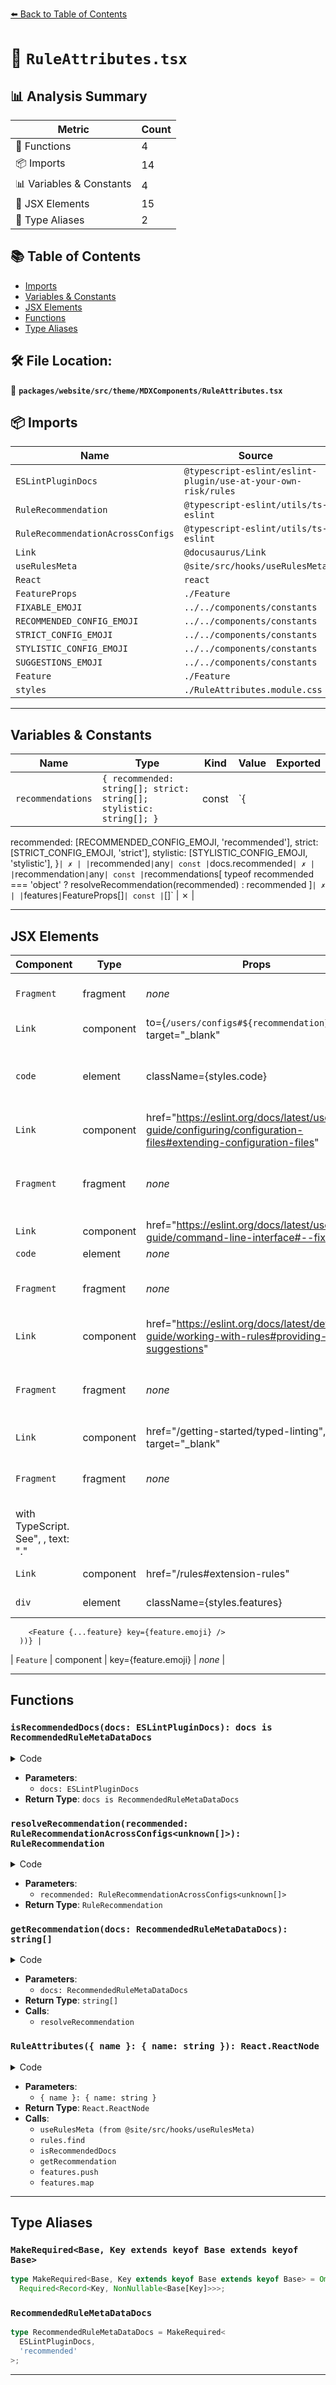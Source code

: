 [⬅️ Back to Table of Contents](../../../../../index.md)

# 📄 `RuleAttributes.tsx`

## 📊 Analysis Summary

| Metric | Count |
|--------|-------|
| 🔧 Functions | 4 |
| 📦 Imports | 14 |
| 📊 Variables & Constants | 4 |
| 💠 JSX Elements | 15 |
| 📑 Type Aliases | 2 |

## 📚 Table of Contents

- [Imports](#imports)
- [Variables & Constants](#variables-constants)
- [JSX Elements](#jsx-elements)
- [Functions](#functions)
- [Type Aliases](#type-aliases)

## 🛠️ File Location:
📂 **`packages/website/src/theme/MDXComponents/RuleAttributes.tsx`**

## 📦 Imports

| Name | Source |
|------|--------|
| `ESLintPluginDocs` | `@typescript-eslint/eslint-plugin/use-at-your-own-risk/rules` |
| `RuleRecommendation` | `@typescript-eslint/utils/ts-eslint` |
| `RuleRecommendationAcrossConfigs` | `@typescript-eslint/utils/ts-eslint` |
| `Link` | `@docusaurus/Link` |
| `useRulesMeta` | `@site/src/hooks/useRulesMeta` |
| `React` | `react` |
| `FeatureProps` | `./Feature` |
| `FIXABLE_EMOJI` | `../../components/constants` |
| `RECOMMENDED_CONFIG_EMOJI` | `../../components/constants` |
| `STRICT_CONFIG_EMOJI` | `../../components/constants` |
| `STYLISTIC_CONFIG_EMOJI` | `../../components/constants` |
| `SUGGESTIONS_EMOJI` | `../../components/constants` |
| `Feature` | `./Feature` |
| `styles` | `./RuleAttributes.module.css` |


---

## Variables & Constants

| Name | Type | Kind | Value | Exported |
|------|------|------|-------|----------|
| `recommendations` | `{ recommended: string[]; strict: string[]; stylistic: string[]; }` | const | `{
  recommended: [RECOMMENDED_CONFIG_EMOJI, 'recommended'],
  strict: [STRICT_CONFIG_EMOJI, 'strict'],
  stylistic: [STYLISTIC_CONFIG_EMOJI, 'stylistic'],
}` | ✗ |
| `recommended` | `any` | const | `docs.recommended` | ✗ |
| `recommendation` | `any` | const | `recommendations[
      typeof recommended === 'object'
        ? resolveRecommendation(recommended)
        : recommended
    ]` | ✗ |
| `features` | `FeatureProps[]` | const | `[]` | ✗ |


---

## JSX Elements

| Component | Type | Props | Children |
|-----------|------|-------|----------|
| `Fragment` | fragment | *none* | text: "Extending", <Link>, text: "in an", <Link>, text: "enables this rule." |
| `Link` | component | to={`/users/configs#${recommendation}`}, target="_blank" | <code> |
| `code` | element | className={styles.code} | text: ""plugin:@typescript-eslint/", {recommendation}, text: """ |
| `Link` | component | href="https://eslint.org/docs/latest/user-guide/configuring/configuration-files#extending-configuration-files" | text: "ESLint configuration" |
| `Fragment` | fragment | *none* | text: "Some problems reported by this rule are automatically fixable by the", <Link>, text: "." |
| `Link` | component | href="https://eslint.org/docs/latest/user-guide/command-line-interface#--fix" | <code>, text: "ESLint command line option" |
| `code` | element | *none* | text: "--fix" |
| `Fragment` | fragment | *none* | text: "Some problems reported by this rule are manually fixable by editor", <Link>, text: "." |
| `Link` | component | href="https://eslint.org/docs/latest/developer-guide/working-with-rules#providing-suggestions" | text: "suggestions" |
| `Fragment` | fragment | *none* | text: "This rule requires", <Link>, text: "to run, which comes with performance tradeoffs." |
| `Link` | component | href="/getting-started/typed-linting", target="_blank" | text: "type information" |
| `Fragment` | fragment | *none* | text: "This is an "extension" rule that replaces a core ESLint rule to work
          with TypeScript. See", <Link>, text: "." |
| `Link` | component | href="/rules#extension-rules" | text: "Rules &gt; Extension Rules" |
| `div` | element | className={styles.features} | {features.map(feature => (
        <Feature {...feature} key={feature.emoji} />
      ))} |
| `Feature` | component | key={feature.emoji} | *none* |


---

## Functions

### `isRecommendedDocs(docs: ESLintPluginDocs): docs is RecommendedRuleMetaDataDocs`

<details><summary>Code</summary>

```ts
(
  docs: ESLintPluginDocs,
): docs is RecommendedRuleMetaDataDocs => !!docs.recommended
```
</details>

- **Parameters**:
  - `docs: ESLintPluginDocs`
- **Return Type**: `docs is RecommendedRuleMetaDataDocs`
### `resolveRecommendation(recommended: RuleRecommendationAcrossConfigs<unknown[]>): RuleRecommendation`

<details><summary>Code</summary>

```ts
(
  recommended: RuleRecommendationAcrossConfigs<unknown[]>,
): RuleRecommendation => {
  return recommended.recommended === true ? 'recommended' : 'strict';
}
```
</details>

- **Parameters**:
  - `recommended: RuleRecommendationAcrossConfigs<unknown[]>`
- **Return Type**: `RuleRecommendation`
### `getRecommendation(docs: RecommendedRuleMetaDataDocs): string[]`

<details><summary>Code</summary>

```ts
(docs: RecommendedRuleMetaDataDocs): string[] => {
  const recommended = docs.recommended;
  const recommendation =
    recommendations[
      typeof recommended === 'object'
        ? resolveRecommendation(recommended)
        : recommended
    ];

  return docs.requiresTypeChecking
    ? [recommendation[0], `${recommendation[1]}-type-checked`]
    : recommendation;
}
```
</details>

- **Parameters**:
  - `docs: RecommendedRuleMetaDataDocs`
- **Return Type**: `string[]`
- **Calls**:
  - `resolveRecommendation`
### `RuleAttributes({ name }: { name: string }): React.ReactNode`

<details><summary>Code</summary>

```ts
export function RuleAttributes({ name }: { name: string }): React.ReactNode {
  const rules = useRulesMeta();
  const rule = rules.find(rule => rule.name === name);
  if (!rule?.docs) {
    return null;
  }

  const features: FeatureProps[] = [];

  if (isRecommendedDocs(rule.docs)) {
    const [emoji, recommendation] = getRecommendation(rule.docs);
    features.push({
      children: (
        <>
          Extending{' '}
          <Link to={`/users/configs#${recommendation}`} target="_blank">
            <code className={styles.code}>
              "plugin:@typescript-eslint/{recommendation}"
            </code>
          </Link>{' '}
          in an{' '}
          <Link href="https://eslint.org/docs/latest/user-guide/configuring/configuration-files#extending-configuration-files">
            ESLint configuration
          </Link>{' '}
          enables this rule.
        </>
      ),
      emoji,
    });
  }

  if (rule.fixable) {
    features.push({
      children: (
        <>
          Some problems reported by this rule are automatically fixable by the{' '}
          <Link href="https://eslint.org/docs/latest/user-guide/command-line-interface#--fix">
            <code>--fix</code> ESLint command line option
          </Link>
          .
        </>
      ),
      emoji: FIXABLE_EMOJI,
    });
  }

  if (rule.hasSuggestions) {
    features.push({
      children: (
        <>
          Some problems reported by this rule are manually fixable by editor{' '}
          <Link href="https://eslint.org/docs/latest/developer-guide/working-with-rules#providing-suggestions">
            suggestions
          </Link>
          .
        </>
      ),
      emoji: SUGGESTIONS_EMOJI,
    });
  }

  if (rule.docs.requiresTypeChecking) {
    features.push({
      children: (
        <>
          This rule requires{' '}
          <Link href="/getting-started/typed-linting" target="_blank">
            type information
          </Link>{' '}
          to run, which comes with performance tradeoffs.
        </>
      ),
      emoji: '💭',
    });
  }

  if (rule.docs.extendsBaseRule) {
    features.push({
      children: (
        <>
          {' '}
          This is an "extension" rule that replaces a core ESLint rule to work
          with TypeScript. See{' '}
          <Link href="/rules#extension-rules">Rules &gt; Extension Rules</Link>.
        </>
      ),
      emoji: '🧱',
    });
  }

  return (
    <div className={styles.features}>
      {features.map(feature => (
        <Feature {...feature} key={feature.emoji} />
      ))}
    </div>
  );
}
```
</details>

- **Parameters**:
  - `{ name }: { name: string }`
- **Return Type**: `React.ReactNode`
- **Calls**:
  - `useRulesMeta (from @site/src/hooks/useRulesMeta)`
  - `rules.find`
  - `isRecommendedDocs`
  - `getRecommendation`
  - `features.push`
  - `features.map`

---

## Type Aliases

### `MakeRequired<Base, Key extends keyof Base extends keyof Base>`

```ts
type MakeRequired<Base, Key extends keyof Base extends keyof Base> = Omit<Base, Key> &
  Required<Record<Key, NonNullable<Base[Key]>>>;
```

### `RecommendedRuleMetaDataDocs`

```ts
type RecommendedRuleMetaDataDocs = MakeRequired<
  ESLintPluginDocs,
  'recommended'
>;
```


---